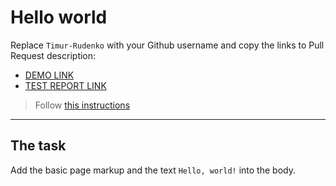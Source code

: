 # Hello world
Replace `Timur-Rudenko` with your Github username and copy the links to Pull Request description:
- [DEMO LINK](https://Timur-Rudenko.github.io/layout_hello-world/)
- [TEST REPORT LINK](https://Timur-Rudenko.github.io/layout_hello-world/report/html_report/)

> Follow [this instructions](https://mate-academy.github.io/layout_task-guideline/#how-to-solve-the-layout-tasks-on-github)
___

## The task 
Add the basic page markup and the text `Hello, world!` into the body.
